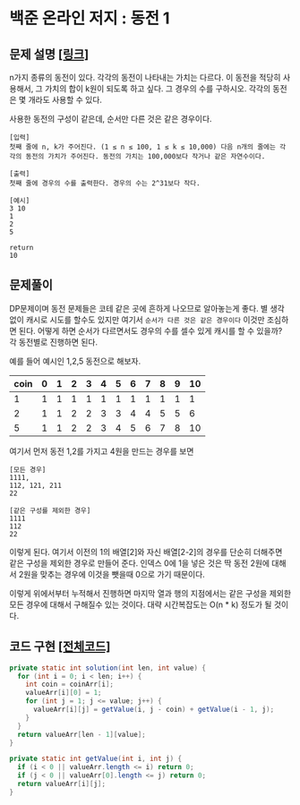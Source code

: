 # 백준 온라인 저지 : 동전 1

## 문제 설명 [[링크]](https://www.acmicpc.net/problem/2293)

n가지 종류의 동전이 있다. 각각의 동전이 나타내는 가치는 다르다. 이 동전을 적당히 사용해서, 그 가치의 합이 k원이 되도록 하고 싶다. 그 경우의 수를 구하시오. 각각의 동전은 몇 개라도 사용할 수 있다.

사용한 동전의 구성이 같은데, 순서만 다른 것은 같은 경우이다.



```
[입력]
첫째 줄에 n, k가 주어진다. (1 ≤ n ≤ 100, 1 ≤ k ≤ 10,000) 다음 n개의 줄에는 각각의 동전의 가치가 주어진다. 동전의 가치는 100,000보다 작거나 같은 자연수이다.

[출력]
첫째 줄에 경우의 수를 출력한다. 경우의 수는 2^31보다 작다.

[예시]
3 10
1
2
5

return
10
```





## 문제풀이

DP문제이며 동전 문제들은 코테 같은 곳에 흔하게 나오므로 알아놓는게 좋다. 별 생각없이 캐시로 시도를 할수도 있지만 여기서 `순서가 다른 것은 같은 경우이다` 이것만 조심하면 된다. 어떻게 하면 순서가 다르면서도 경우의 수를 셀수 있게 캐시를 할 수 있을까? 각 동전별로 진행하면 된다. 

예를 들어 예시인 1,2,5 동전으로 해보자.

| coin | 0    | 1    | 2    | 3    | 4    | 5    | 6    | 7    | 8    | 9    | 10   |
| ---- | ---- | ---- | ---- | ---- | ---- | ---- | ---- | ---- | ---- | ---- | ---- |
| 1    | 1    | 1    | 1    | 1    | 1    | 1    | 1    | 1    | 1    | 1    | 1    |
| 2    | 1    | 1    | 2    | 2    | 3    | 3    | 4    | 4    | 5    | 5    | 6    |
| 5    | 1    | 1    | 2    | 2    | 3    | 4    | 5    | 6    | 7    | 8    | 10   |

여기서 먼저 동전 1,2를 가지고 4원을 만드는 경우를 보면

```
[모든 경우]
1111,
112, 121, 211
22

[같은 구성를 제외한 경우]
1111
112
22
```

이렇게 된다. 여기서 이전의 1의 배열[2]와 자신 배열[2-2]의 경우를 단순히 더해주면 같은 구성을 제외한 경우로 만들어 준다. 인덱스 0에 1을 넣은 것은 딱 동전 2원에 대해서 2원을 맞추는 경우에 이것을 뺏을때 0으로 가기 때문이다.

이렇게 위에서부터 누적해서 진행하면 마지막 열과 행의 지점에서는 같은 구성을 제외한 모든 경우에 대해서 구해질수 있는 것이다. 대략 시간복잡도는 O(n * k) 정도가 될 것이다. 





## 코드 구현 [[전체코드]](./Main.java)

```java
private static int solution(int len, int value) {
  for (int i = 0; i < len; i++) {
    int coin = coinArr[i];
    valueArr[i][0] = 1;
    for (int j = 1; j <= value; j++) {
      valueArr[i][j] = getValue(i, j - coin) + getValue(i - 1, j);
    }
  }
  return valueArr[len - 1][value];
}

private static int getValue(int i, int j) {
  if (i < 0 || valueArr.length <= i) return 0;
  if (j < 0 || valueArr[0].length <= j) return 0;
  return valueArr[i][j];
}
```

